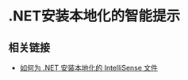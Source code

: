 # .NET安装本地化的智能提示

## 相关链接

* [如何为 .NET 安装本地化的 IntelliSense 文件](https://learn.microsoft.com/zh-cn/dotnet/core/install/localized-intellisense)
